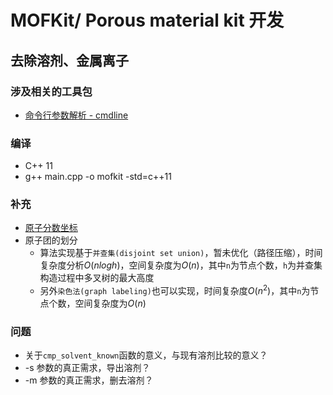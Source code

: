 # MOFKit/ Porous material kit 开发

## 去除溶剂、金属离子

### 涉及相关的工具包
* [命令行参数解析 - cmdline](https://github.com/tanakh/cmdline)

### 编译
* C++ 11
* g++ main.cpp -o mofkit -std=c++11


### 补充
* [原子分数坐标](https://baike.baidu.com/item/%E5%8E%9F%E5%AD%90%E5%88%86%E6%95%B0%E5%9D%90%E6%A0%87/8578487?fr=aladdin)
* 原子团的划分
  * 算法实现基于`并查集(disjoint set union)`，暂未优化（路径压缩），时间复杂度分析$O(nlogh)$，空间复杂度为$O(n)$，其中`n`为节点个数，`h`为并查集构造过程中多叉树的最大高度
  * 另外`染色法(graph labeling)`也可以实现，时间复杂度$O(n^2)$，其中`n`为节点个数，空间复杂度为$O(n)$

### 问题
* 关于`cmp_solvent_known`函数的意义，与现有溶剂比较的意义？
* -s 参数的真正需求，导出溶剂？
* -m 参数的真正需求，删去溶剂？
